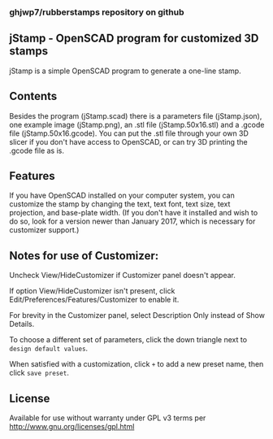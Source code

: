 ### ghjwp7/rubberstamps repository on github
## jStamp - OpenSCAD program for customized 3D stamps

jStamp is a simple OpenSCAD program to generate a one-line stamp.

## Contents
  
Besides the program (jStamp.scad) there is a parameters file (jStamp.json), one example image (jStamp.png), an .stl file (jStamp.50x16.stl) and a .gcode file (jStamp.50x16.gcode).  You can put the .stl file through your own 3D slicer if you don't have access to OpenSCAD, or can try 3D printing the .gcode file as is.
  
## Features
If you have OpenSCAD installed on your computer system, you can customize the stamp by changing the text, text font, text size, text projection, and base-plate width.  (If you don't have it installed and wish to do so, look for a version newer than January 2017, which is necessary for customizer support.)

## Notes for use of Customizer:

  Uncheck View/HideCustomizer if Customizer panel doesn't appear.

  If option View/HideCustomizer isn't present, click Edit/Preferences/Features/Customizer to enable it.

  For brevity in the Customizer panel, select Description Only instead of Show Details.

  To choose a different set of parameters, click the down triangle next to `design default values`.

  When satisfied with a customization, click `+` to add a new preset name, then click `save preset`.

## License

Available for use without warranty under GPL v3 terms per http://www.gnu.org/licenses/gpl.html
